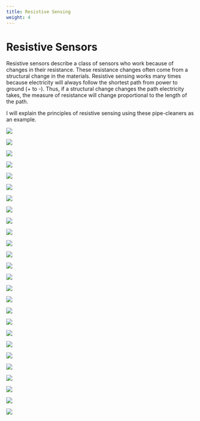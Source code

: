 ```yaml
---
title: Resistive Sensing
weight: 4
---
```


# Resistive Sensors

Resistive sensors describe a class of sensors who work because of changes in their resistance. These resistance changes often come from a structural change in the materials. Resistive sensing works many times because  electricity will always follow the shortest path from power to ground \(+ to -\). Thus, if a structural change changes the path electricity takes, the measure of resistance will change proportional to the length of the path. 

I will explain the principles of resistive sensing using these pipe-cleaners as an example.

![](/so_yarn_examples.012.jpeg)

![](/reformats.001.jpeg)

![](/so_yarn_examples.013.jpeg)

![](/so_yarn_examples.014.jpeg)

![](/so_yarn_examples.015.jpeg)

![](/so_yarn_examples.016.jpeg)

![](/so_yarn_examples.017.jpeg)

![](/so_yarn_examples.018.jpeg)

![](/so_yarn_examples.019.jpeg)

![](/so_yarn_examples.020.jpeg)

![](/so_yarn_examples.021.jpeg)

![](/so_yarn_examples.022.jpeg)

![](/so_yarn_examples.023.jpeg)

![](/so_yarn_examples.024.jpeg)

![](/so_yarn_examples.025.jpeg)

![](/so_yarn_examples.026.jpeg)

![](/so_yarn_examples.027.jpeg)

![](/so_yarn_examples.028.jpeg)

![](/so_yarn_examples.029.jpeg)

![](/so_yarn_examples.030.jpeg)

![](/so_yarn_examples.031.jpeg)

![](/so_yarn_examples.032.jpeg)

![](/so_yarn_examples.033.jpeg)

![](/so_yarn_examples.034.jpeg)

![](/so_yarn_examples.035.jpeg)

![](/so_yarn_examples.036.jpeg)



